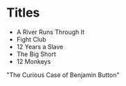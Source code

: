 # Titles

* A River Runs Through It
* Fight Club
* 12 Years a Slave
* The Big Short
* 12 Monkeys

"The Curious Case of Benjamin Button"
